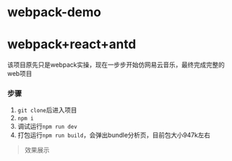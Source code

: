 # webpack-demo
<h1>webpack+react+antd</h1>

<p>该项目原先只是webpack实操，现在一步步开始仿网易云音乐，最终完成完整的web项目</p>

### 步骤
 1. `git clone`后进入项目
 2. `npm i`
 3. 调试运行`npm run dev`
 4. 打包运行`npm run build`，会弹出bundle分析页，目前包大小947k左右
 
 >效果展示
 
